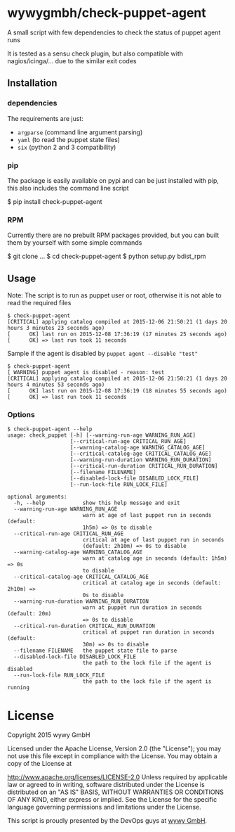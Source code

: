 # wywygmbh/check-puppet-agent

A small script with few dependencies to check the status of puppet agent runs

It is tested as a sensu check plugin, but also compatible with nagios/icinga/... due to the similar exit codes

## Installation

### dependencies

The requirements are just:

- `argparse` (command line argument parsing)
- `yaml` (to read the puppet state files)
- `six` (python 2 and 3 compatibility)

### pip

The package is easily available on pypi and can be just installed with pip, this also includes the command line script

   $ pip install check-puppet-agent

### RPM

Currently there are no prebuilt RPM packages provided, but you can built them by yourself with some simple commands

   $ git clone ...
   $ cd check-puppet-agent
   $ python setup.py bdist_rpm

## Usage

Note: The script is to run as puppet user or root, otherwise it is not able to read the required files

    $ check-puppet-agent
    [CRITICAL] applying catalog compiled at 2015-12-06 21:50:21 (1 days 20 hours 3 minutes 23 seconds ago)
    [      OK] last run on 2015-12-08 17:36:19 (17 minutes 25 seconds ago)
    [      OK] => last run took 11 seconds

Sample if the agent is disabled by `puppet agent --disable "test"`

    $ check-puppet-agent
    [ WARNING] puppet agent is disabled - reason: test
    [CRITICAL] applying catalog compiled at 2015-12-06 21:50:21 (1 days 20 hours 4 minutes 53 seconds ago)
    [      OK] last run on 2015-12-08 17:36:19 (18 minutes 55 seconds ago)
    [      OK] => last run took 11 seconds

### Options

    $ check-puppet-agent --help
    usage: check_puppet [-h] [--warning-run-age WARNING_RUN_AGE]
                        [--critical-run-age CRITICAL_RUN_AGE]
                        [--warning-catalog-age WARNING_CATALOG_AGE]
                        [--critical-catalog-age CRITICAL_CATALOG_AGE]
                        [--warning-run-duration WARNING_RUN_DURATION]
                        [--critical-run-duration CRITICAL_RUN_DURATION]
                        [--filename FILENAME]
                        [--disabled-lock-file DISABLED_LOCK_FILE]
                        [--run-lock-file RUN_LOCK_FILE]

    optional arguments:
      -h, --help            show this help message and exit
      --warning-run-age WARNING_RUN_AGE
                            warn at age of last puppet run in seconds (default:
                            1h5m) => 0s to disable
      --critical-run-age CRITICAL_RUN_AGE
                            critical at age of last puppet run in seconds
                            (default: 2h10m) => 0s to disable
      --warning-catalog-age WARNING_CATALOG_AGE
                            warn at catalog age in seconds (default: 1h5m) => 0s
                            to disable
      --critical-catalog-age CRITICAL_CATALOG_AGE
                            critical at catalog age in seconds (default: 2h10m) =>
                            0s to disable
      --warning-run-duration WARNING_RUN_DURATION
                            warn at puppet run duration in seconds (default: 20m)
                            => 0s to disable
      --critical-run-duration CRITICAL_RUN_DURATION
                            critical at puppet run duration in seconds (default:
                            30m) => 0s to disable
      --filename FILENAME   the puppet state file to parse
      --disabled-lock-file DISABLED_LOCK_FILE
                            the path to the lock file if the agent is disabled
      --run-lock-file RUN_LOCK_FILE
                            the path to the lock file if the agent is running

# License

Copyright 2015 wywy GmbH

Licensed under the Apache License, Version 2.0 (the "License"); you may not use this file except in compliance with the License. You may obtain a copy of the License at

http://www.apache.org/licenses/LICENSE-2.0
Unless required by applicable law or agreed to in writing, software distributed under the License is distributed on an "AS IS" BASIS, WITHOUT WARRANTIES OR CONDITIONS OF ANY KIND, either express or implied. See the License for the specific language governing permissions and limitations under the License.

This script is proudly presented by the DevOps guys at [wywy GmbH](http://wywy.com).